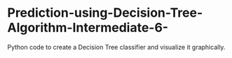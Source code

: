 # Prediction-using-Decision-Tree-Algorithm-Intermediate-6-
Python code to create a Decision Tree classifier and visualize it graphically.
